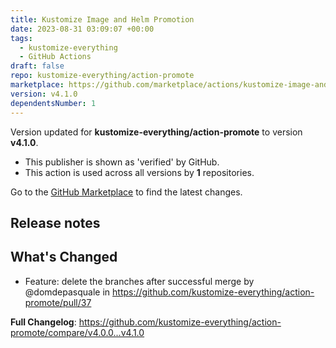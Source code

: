 ```yaml
---
title: Kustomize Image and Helm Promotion
date: 2023-08-31 03:09:07 +00:00
tags:
  - kustomize-everything
  - GitHub Actions
draft: false
repo: kustomize-everything/action-promote
marketplace: https://github.com/marketplace/actions/kustomize-image-and-helm-promotion
version: v4.1.0
dependentsNumber: 1
---
```



Version updated for **kustomize-everything/action-promote** to version **v4.1.0**.
- This publisher is shown as 'verified' by GitHub.
- This action is used across all versions by **1** repositories.

Go to the [GitHub Marketplace](https://github.com/marketplace/actions/kustomize-image-and-helm-promotion) to find the latest changes.

## Release notes

## What's Changed
* Feature: delete the branches after successful merge by @domdepasquale in https://github.com/kustomize-everything/action-promote/pull/37


**Full Changelog**: https://github.com/kustomize-everything/action-promote/compare/v4.0.0...v4.1.0
